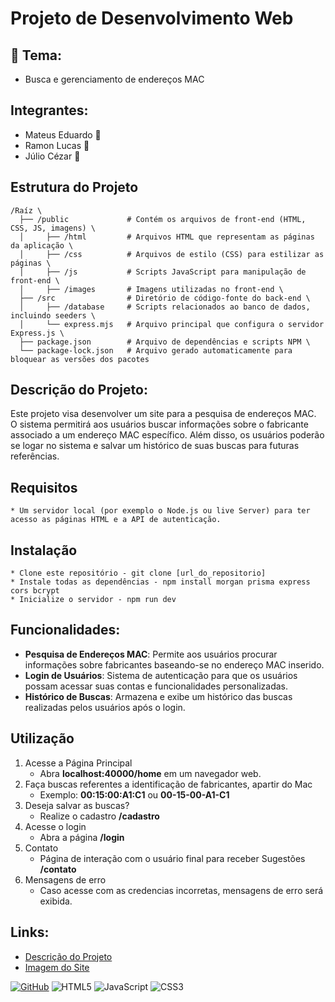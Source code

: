 # Projeto de Desenvolvimento Web

## :star2: Tema:
* Busca e gerenciamento de endereços MAC

## Integrantes:
* Mateus Eduardo :boy:
* Ramon Lucas :man:
* Júlio Cézar :boy:

## Estrutura do Projeto
```
/Raíz \
  ├── /public             # Contém os arquivos de front-end (HTML, CSS, JS, imagens) \
  │     ├── /html         # Arquivos HTML que representam as páginas da aplicação \
  │     ├── /css          # Arquivos de estilo (CSS) para estilizar as páginas \
  │     ├── /js           # Scripts JavaScript para manipulação de front-end \
  │     ├── /images       # Imagens utilizadas no front-end \
  ├── /src                # Diretório de código-fonte do back-end \
  │     ├── /database     # Scripts relacionados ao banco de dados, incluindo seeders \
  │     └── express.mjs   # Arquivo principal que configura o servidor Express.js \
  ├── package.json        # Arquivo de dependências e scripts NPM \
  └── package-lock.json   # Arquivo gerado automaticamente para bloquear as versões dos pacotes 
```
## Descrição do Projeto:
Este projeto visa desenvolver um site para a pesquisa de endereços MAC. O sistema permitirá aos usuários buscar informações sobre o fabricante associado a um endereço MAC específico. Além disso, os usuários poderão se logar no sistema e salvar um histórico de suas buscas para futuras referências.

## Requisitos
    * Um servidor local (por exemplo o Node.js ou live Server) para ter acesso as páginas HTML e a API de autenticação.

## Instalação
    * Clone este repositório - git clone [url_do_repositorio]
    * Instale todas as dependências - npm install morgan prisma express cors bcrypt
    * Inicialize o servidor - npm run dev

## Funcionalidades:
- **Pesquisa de Endereços MAC**: Permite aos usuários procurar informações sobre fabricantes baseando-se no endereço MAC inserido.
- **Login de Usuários**: Sistema de autenticação para que os usuários possam acessar suas contas e funcionalidades personalizadas.
- **Histórico de Buscas**: Armazena e exibe um histórico das buscas realizadas pelos usuários após o login.

## Utilização

1. Acesse a Página Principal
    * Abra **localhost:40000/home** em um navegador web.
2. Faça buscas referentes a identificação de fabricantes, apartir do Mac
    * Exemplo: **00:15:00:A1:C1** ou **00-15-00-A1-C1**
3. Deseja salvar as buscas? 
    * Realize o cadastro **/cadastro**
4. Acesse o login
    * Abra a página **/login**
5. Contato
    * Página de interação com o usuário final para receber Sugestões **/contato**
6. Mensagens de erro
    * Caso acesse com as credencias incorretas, mensagens de erro será exibida. 

## Links:
* [Descrição do Projeto](https://ifpb.github.io/dw/project/)
* [Imagem do Site](https://raw.githubusercontent.com/MateusEDSS/Projeto-Dw/main/public/front/images/image.png) 

[![GitHub](https://img.shields.io/badge/--181717?logo=github&logoColor=ffffff)](https://github.com/seu-repositorio)
![HTML5](https://img.shields.io/badge/html5-%23E34F26.svg?style=for-the-badge&logo=html5&logoColor=white)
![JavaScript](https://img.shields.io/badge/javascript-%23F7DF1C.svg?style=for-the-badge&logo=javascript&logoColor=black)
![CSS3](https://img.shields.io/badge/css3-%231572B6.svg?style=for-the-badge&logo=css3&logoColor=white)
